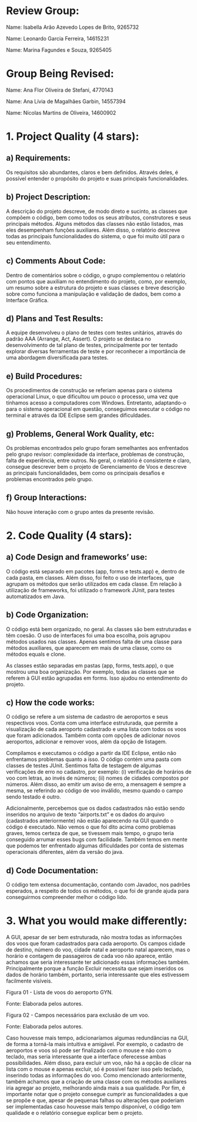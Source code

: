 # Review Group:

Name: Isabella Arão Azevedo Lopes de Brito, 9265732

Name: Leonardo Garcia Ferreira, 14615231

Name: Marina Fagundes e Souza,  9265405


# Group Being Revised:

Name: Ana Flor Oliveira de Stefani, 4770143

Name: Ana Lívia de Magalhães Garbin, 14557394 

Name: Nícolas Martins de Oliveira, 14600902

 
# 1. Project Quality (4 stars):

## a) Requirements:

Os requisitos são abundantes, claros e bem definidos. Através deles, é possível entender o propósito do projeto e suas principais funcionalidades.

## b) Project Description:

A descrição do projeto descreve, de modo direto e sucinto, as classes que compõem o código, bem como todos os seus atributos, construtores e seus principais métodos. Alguns métodos das classes não estão listados, mas eles desempenham funções auxiliares. Além disso, o relatório descreve todas as principais funcionalidades do sistema, o que foi muito útil para o seu entendimento.

## c) Comments About Code:

Dentro de comentários sobre o código, o grupo complementou o relatório com pontos que auxiliam no entendimento do projeto, como, por exemplo, um resumo sobre a estrutura do projeto e suas classes e breve descrição sobre como funciona a manipulação e validação de dados, bem como a Interface Gráfica. 

## d) Plans and Test Results:

A equipe desenvolveu o plano de testes com testes unitários, através do padrão AAA (Arrange, Act, Assert). O projeto se destaca no desenvolvimento de tal plano de testes, principalmente por ter tentado explorar diversas ferramentas de teste e por reconhecer a importância de uma abordagem diversificada para testes.

## e) Build Procedures:

Os procedimentos de construção se referiam apenas para o sistema operacional Linux, o que dificultou um pouco o processo, uma vez que tínhamos acesso a computadores com Windows. Entretanto, adaptando-o para o sistema operacional em questão, conseguimos executar o código no terminal e através da IDE Eclipse sem grandes dificuldades.

## g) Problems, General Work Quality, etc:

Os problemas encontrados pelo grupo foram semelhantes aos enfrentados pelo grupo revisor: complexidade da interface, problemas de construção, falta de experiência, entre outros.
No geral, o relatório é consistente e claro, consegue descrever bem o projeto de Gerenciamento de Voos e descreve as principais funcionalidades, bem como os principais desafios e problemas encontrados pelo grupo.

## f) Group Interactions:

Não houve interação com o grupo antes da presente revisão.
 
# 2. Code Quality (4 stars):

## a) Code Design and frameworks’ use:

O código está separado em pacotes (app, forms e tests.app) e, dentro de cada pasta, em classes. Além disso, foi feito o uso de interfaces, que agrupam os métodos que serão utilizados em cada classe. 
Em relação à utilização de frameworks, foi utilizado o framework JUnit, para testes automatizados em Java.

## b) Code Organization:

O código está bem organizado, no geral. As classes são bem estruturadas e têm coesão. O uso de interfaces foi uma boa escolha, pois agrupou métodos usados nas classes. Apenas sentimos falta de uma classe para métodos auxiliares, que aparecem em mais de uma classe, como os métodos equals e clone. 

As classes estão separadas em pastas (app, forms, tests.app), o que mostrou uma boa organização. Por exemplo, todas as classes que se referem à GUI estão agrupadas em forms. Isso ajudou no entendimento do projeto.

## c) How the code works:

O código se refere a um sistema de cadastro de aeroportos e seus respectivos voos. Conta com uma interface estruturada, que permite a visualização de cada aeroporto cadastrado e uma lista com todos os voos que foram adicionados. Também conta com opções de adicionar novos aeroportos, adicionar e remover voos, além da opção de listagem. 

Compilamos e executamos o código a partir da IDE Eclipse, então não enfrentamos problemas quanto a isso. O código contém uma pasta com classes de testes JUnit. 
Sentimos falta de testagem de algumas verificações de erro no cadastro, por exemplo: (i) verificação de horários de voo com letras, ao invés de números; (ii) nomes de cidades compostos por números. Além disso, ao emitir um aviso de erro, a mensagem é sempre a mesma, se referindo ao código de voo inválido, mesmo quando o campo sendo testado é outro. 

Adicionalmente, percebemos que os dados cadastrados não estão sendo inseridos no arquivo de texto “airports.txt” e os dados do arquivo (cadastrados anteriormente) não estão aparecendo na GUI quando o código é executado. 
Não vemos o que foi dito acima como problemas graves, temos certeza de que, se tivessem mais tempo, o grupo teria conseguido arrumar esses bugs com facilidade. Também temos em mente que podemos ter enfrentado algumas dificuldades por conta de sistemas operacionais diferentes, além da versão do java.

## d) Code Documentation:

O código tem extensa documentação, contando com Javadoc, nos padrões esperados, a respeito de todos os métodos, o que foi de grande ajuda para conseguirmos compreender melhor o código lido. 
 
# 3. What you would make differently:

A GUI, apesar de ser bem estruturada, não mostra todas as informações dos voos que foram cadastrados para cada aeroporto. Os campos cidade de destino, número do voo, cidade natal e aeroporto natal aparecem, mas o horário e contagem de passageiros de cada voo não aparece, então achamos que seria interessante ter adicionado essas informações também. Principalmente porque a função Excluir necessita que sejam inseridos os dados de horário também, portanto, seria interessante que eles estivessem facilmente visíveis.

Figura 01 - Lista de voos do aeroporto GYN.


Fonte: Elaborada pelos autores.

Figura 02 - Campos necessários para exclusão de um voo.






Fonte: Elaborada pelos autores.

Caso houvesse mais tempo, adicionaríamos algumas redundâncias na GUI, de forma a torná-la mais intuitiva e amigável. Por exemplo, o cadastro de aeroportos e voos só pode ser finalizado com o mouse e não com o teclado, mas seria interessante que a interface oferecesse ambas possibilidades. Além disso, para excluir um voo, não há a opção de clicar na lista com o mouse e apenas excluir, só é possível fazer isso pelo teclado, inserindo todas as informações do voo.
Como mencionado anteriormente, também achamos que a criação de uma classe com os métodos auxiliares iria agregar ao projeto, melhorando ainda mais a sua qualidade.
Por fim, é importante notar que o projeto consegue cumprir as funcionalidades a que se propõe e que, apesar de pequenas falhas ou alterações que poderiam ser implementadas caso houvesse mais tempo disponível, o código tem qualidade e o relatório consegue explicar bem o projeto.



